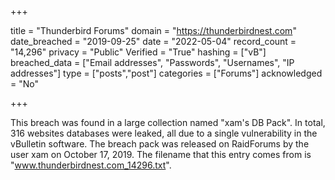 +++

title = "Thunderbird Forums"
domain = "https://thunderbirdnest.com"
date_breached = "2019-09-25"
date = "2022-05-04"
record_count = "14,296"
privacy = "Public"
Verified = "True"
hashing = ["vB"]
breached_data = ["Email addresses", "Passwords", "Usernames", "IP addresses"]
type = ["posts","post"]
categories = ["Forums"]
acknowledged = "No"


+++


This breach was found in a large collection named "xam's DB Pack". In total, 316 websites databases were leaked, all due to a single vulnerability in the vBulletin software. The breach pack was released on RaidForums by the user xam on October 17, 2019. The filename that this entry comes from is "www.thunderbirdnest.com_14296.txt".


